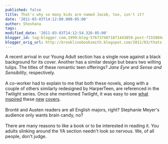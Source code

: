 ```yaml
---
published: false
title: That's why so many kids are named Jacob, too, isn't it?
date: '2011-03-03T14:12:00.000-05:00'
author: Shoshana
tags: 
modified_date: '2011-03-03T14:12:54.326-05:00'
blogger_id: tag:blogger.com,1999:blog-5767374071871443859.post-7155804492669571984
blogger_orig_url: http://brooklinebooksmith.blogspot.com/2011/03/thats-why-so-many-kids-are-named-jacob.html
---
```


A recent arrival in our Young Adult section has a single rose against a black background for its cover. Another has a similar design but bears two wilting tulips. The titles of these romantic teen offerings? <i>Jane Eyre</i> and <i>Sense and Sensibility</i>, respectively.<br /><br />A co-worker had to explain to me that both these novels, along with a couple of others similarly redesigned by HarperTeen, are referenced in the Twilight series. Once she mentioned Twilight, it was easy to see <a href="http://www.brooklinebooksmith-shop.com/book/9780316015844">what inspired</a> these <a href="http://www.brooklinebooksmith-shop.com/book/9780062015624">new</a> <a href="http://www.brooklinebooksmith-shop.com/book/9780062015631">covers</a>.<br /><br />Brontë and Austen readers are all English majors, right? Stephanie Meyer's audience only wants brain candy, no?<br /><br />There are many reasons to like a book or to be interested in reading it. You adults slinking around the YA section needn't look so nervous. We, of all people, don't judge.